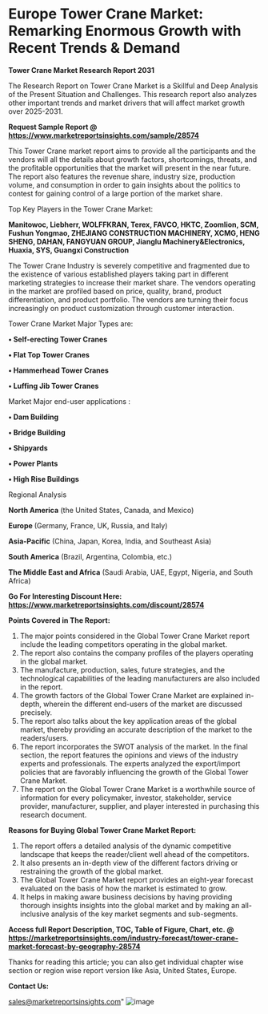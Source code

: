 # Europe Tower Crane Market: Remarking Enormous Growth with Recent Trends & Demand

<strong>Tower Crane Market Research Report 2031</strong>

The Research Report on Tower Crane Market is a Skillful and Deep Analysis of the Present Situation and Challenges. This research report also analyzes other important trends and market drivers that will affect market growth over 2025-2031.

<strong>Request Sample Report @ <a href=https://www.marketreportsinsights.com/sample/28574>https://www.marketreportsinsights.com/sample/28574</a></strong>

This Tower Crane market report aims to provide all the participants and the vendors will all the details about growth factors, shortcomings, threats, and the profitable opportunities that the market will present in the near future. The report also features the revenue share, industry size, production volume, and consumption in order to gain insights about the politics to contest for gaining control of a large portion of the market share.

Top Key Players in the Tower Crane Market:

<strong>Manitowoc, Liebherr, WOLFFKRAN, Terex, FAVCO, HKTC, Zoomlion, SCM, Fushun Yongmao, ZHEJIANG CONSTRUCTION MACHINERY, XCMG, HENG SHENG, DAHAN, FANGYUAN GROUP, Jianglu Machinery&Electronics, Huaxia, SYS, Guangxi Construction</strong>

The Tower Crane Industry is severely competitive and fragmented due to the existence of various established players taking part in different marketing strategies to increase their market share. The vendors operating in the market are profiled based on price, quality, brand, product differentiation, and product portfolio. The vendors are turning their focus increasingly on product customization through customer interaction.

Tower Crane Market Major Types are:

<strong>• Self-erecting Tower Cranes

• Flat Top Tower Cranes

• Hammerhead Tower Cranes

• Luffing Jib Tower Cranes</strong>

Market Major end-user applications :

<strong>• Dam Building

• Bridge Building

• Shipyards

• Power Plants

• High Rise Buildings</strong>

Regional Analysis

</u><strong><b>North America</b></strong> (the United States, Canada, and Mexico)

<strong><b>Europe </b></strong>(Germany, France, UK, Russia, and Italy)

<strong><b>Asia-Pacific</b></strong> (China, Japan, Korea, India, and Southeast Asia)

<strong><b>South America</b></strong> (Brazil, Argentina, Colombia, etc.)

<strong><b>The Middle East and Africa</b></strong> (Saudi Arabia, UAE, Egypt, Nigeria, and South Africa)

<strong>Go For Interesting Discount Here: <a href=https://www.marketreportsinsights.com/discount/28574>https://www.marketreportsinsights.com/discount/28574</a></strong>

<strong>Points Covered in The Report:</strong>
<ol>
  <li>The major points considered in the Global Tower Crane Market report include the leading competitors operating in the global market.</li>
  <li>The report also contains the company profiles of the players operating in the global market.</li>
  <li>The manufacture, production, sales, future strategies, and the technological capabilities of the leading manufacturers are also included in the report.</li>
  <li>The growth factors of the Global Tower Crane Market are explained in-depth, wherein the different end-users of the market are discussed precisely.</li>
  <li>The report also talks about the key application areas of the global market, thereby providing an accurate description of the market to the readers/users.</li>
  <li>The report incorporates the SWOT analysis of the market. In the final section, the report features the opinions and views of the industry experts and professionals. The experts analyzed the export/import policies that are favorably influencing the growth of the Global Tower Crane Market.</li>
  <li>The report on the Global Tower Crane Market is a worthwhile source of information for every policymaker, investor, stakeholder, service provider, manufacturer, supplier, and player interested in purchasing this research document.</li>
</ol>
<strong>Reasons for Buying Global Tower Crane Market Report:</strong>

<ol>
  <li>The report offers a detailed analysis of the dynamic competitive landscape that keeps the reader/client well ahead of the competitors.</li>
  <li>It also presents an in-depth view of the different factors driving or restraining the growth of the global market.</li>
  <li>The Global Tower Crane Market report provides an eight-year forecast evaluated on the basis of how the market is estimated to grow.</li>
  <li>It helps in making aware business decisions by having providing thorough insights insights into the global market and by making an all-inclusive analysis of the key market segments and sub-segments.</li>
</ol>
<strong>Access full Report Description, TOC, Table of Figure, Chart, etc. @ <a href=https://marketreportsinsights.com/industry-forecast/tower-crane-market-forecast-by-geography-28574>https://marketreportsinsights.com/industry-forecast/tower-crane-market-forecast-by-geography-28574</a></strong>


Thanks for reading this article; you can also get individual chapter wise section or region wise report version like Asia, United States, Europe.

<strong>Contact Us:</strong>

sales@marketreportsinsights.com"
![image](https://github.com/user-attachments/assets/20a83d3f-c783-4f69-b6c1-9273f6aaf018)
